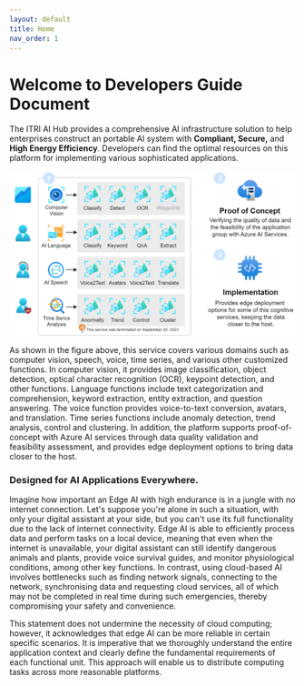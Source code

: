 ```yaml
---
layout: default
title: Home
nav_order: 1
---
```


# Welcome to Developers Guide Document

  The ITRI AI Hub provides a comprehensive AI infrastructure solution to help enterprises construct an portable AI system with **Compliant, Secure,** and **High Energy Efficiency**. Developers can find the optimal resources on this platform for implementing various sophisticated applications. 

<div align="center"><img src="./assets/images/framework.png" width="720"/></div>

  As shown in the figure above, this service covers various domains such as computer vision, speech, voice, time series, and various other customized functions. In computer vision, it provides image classification, object detection, optical character recognition (OCR), keypoint detection, and other functions. Language functions include text categorization and comprehension, keyword extraction, entity extraction, and question answering. The voice function provides voice-to-text conversion, avatars, and translation. Time series functions include anomaly detection, trend analysis, control and clustering. In addition, the platform supports proof-of-concept with Azure AI services through data quality validation and feasibility assessment, and provides edge deployment options to bring data closer to the host.

### Designed for AI Applications Everywhere.

  Imagine how important an Edge AI with high endurance is in a jungle with no internet connection. Let's suppose you're alone in such a situation, with only your digital assistant at your side, but you can't use its full functionality due to the lack of internet connectivity. Edge AI is able to efficiently process data and perform tasks on a local device, meaning that even when the internet is unavailable, your digital assistant can still identify dangerous animals and plants, provide voice survival guides, and monitor physiological conditions, among other key functions. In contrast, using cloud-based AI involves bottlenecks such as finding network signals, connecting to the network, synchronising data and requesting cloud services, all of which may not be completed in real time during such emergencies, thereby compromising your safety and convenience.

  This statement does not undermine the necessity of cloud computing; however, it acknowledges that edge AI can be more reliable in certain specific scenarios. It is imperative that we thoroughly understand the entire application context and clearly define the fundamental requirements of each functional unit. This approach will enable us to distribute computing tasks across more reasonable platforms.
